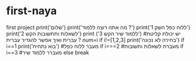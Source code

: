 # first-naya
first project
print('שלום')
print('מה אתה רוצה ללמוד ?')
print('ללוח כפל השק 1')
print('לשאלות ותתשובות הקש 2')
print ('ללמוד שיר הקש 3')
#יש יכולת קליטת עברית ואיך אפשר להגדיר עברית ?
num=i
  if i!=[1,2,3]
  print('בחירה לא נכונה')
  if i==1
  print('בוא נתחיח')
  #מעבר ללוח  כפל 
  if i===2
  #מעברת לשאלות ותשובות 
  if i==3 
  #מעברר ללמוד שיר 
  else break
     
